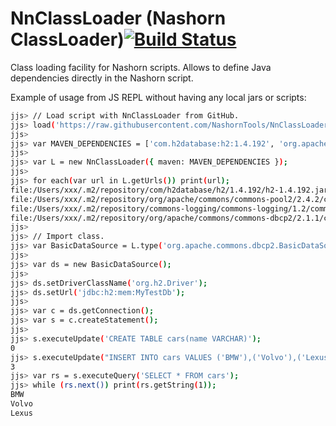 # NnClassLoader (Nashorn ClassLoader)[![Build Status](https://travis-ci.org/NashornTools/NnClassLoader.svg?branch=master)](https://travis-ci.org/NashornTools/NnClassLoader)
Class loading facility for Nashorn scripts. Allows to define Java dependencies directly in the Nashorn script.

Example of usage from JS REPL without having any local jars or scripts:

```bash
jjs> // Load script with NnClassLoader from GitHub.
jjs> load('https://raw.githubusercontent.com/NashornTools/NnClassLoader/master/NnClassLoader.js');
jjs>
jjs> var MAVEN_DEPENDENCIES = ['com.h2database:h2:1.4.192', 'org.apache.commons:commons-dbcp2:2.1.1'];
jjs>
jjs> var L = new NnClassLoader({ maven: MAVEN_DEPENDENCIES });
jjs>
jjs> for each(var url in L.getUrls()) print(url);
file:/Users/xxx/.m2/repository/com/h2database/h2/1.4.192/h2-1.4.192.jar
file:/Users/xxx/.m2/repository/org/apache/commons/commons-pool2/2.4.2/commons-pool2-2.4.2.jar
file:/Users/xxx/.m2/repository/commons-logging/commons-logging/1.2/commons-logging-1.2.jar
file:/Users/xxx/.m2/repository/org/apache/commons/commons-dbcp2/2.1.1/commons-dbcp2-2.1.1.jar
jjs>
jjs> // Import class.
jjs> var BasicDataSource = L.type('org.apache.commons.dbcp2.BasicDataSource');
jjs>
jjs> var ds = new BasicDataSource();
jjs>
jjs> ds.setDriverClassName('org.h2.Driver');
jjs> ds.setUrl('jdbc:h2:mem:MyTestDb');
jjs>
jjs> var c = ds.getConnection();
jjs> var s = c.createStatement();
jjs>
jjs> s.executeUpdate('CREATE TABLE cars(name VARCHAR)');
0
jjs> s.executeUpdate("INSERT INTO cars VALUES ('BMW'),('Volvo'),('Lexus')");
3
jjs> var rs = s.executeQuery('SELECT * FROM cars');
jjs> while (rs.next()) print(rs.getString(1));
BMW
Volvo
Lexus

```




